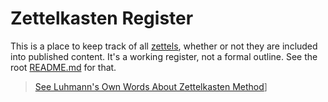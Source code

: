 # Zettelkasten Register

This is a place to keep track of all [zettels](/zet/), whether or not
they are included into published content. It's a working register, not
a formal outline. See the root [README.md](/README.md) for that.

>[See Luhmann's Own Words About Zettelkasten Method](https://luhmann.surge.sh)]

